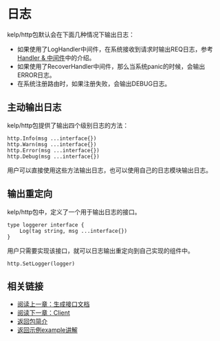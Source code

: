 日志
====

kelp/http包默认会在下面几种情况下输出日志：
- 如果使用了LogHandler中间件，在系统接收到请求时输出REQ日志，参考[Handler & 中间件](/http/doc/handler.md)中的介绍。
- 如果使用了RecoverHandler中间件，那么当系统panic的时候，会输出ERROR日志。
- 在系统注册路由时，如果注册失败，会输出DEBUG日志。

主动输出日志
----

kelp/http包提供了输出四个级别日志的方法：

```
http.Info(msg ...interface{})
http.Warn(msg ...interface{})
http.Error(msg ...interface{})
http.Debug(msg ...interface{})
```

用户可以直接使用这些方法输出日志，也可以使用自己的日志模块输出日志。

输出重定向
----

kelp/http包中，定义了一个用于输出日志的接口。

```
type loggerer interface {
	Log(tag string, msg ...interface{})
}
```

用户只需要实现该接口，就可以日志输出重定向到自己实现的组件中。

```
http.SetLogger(logger)
```

相关链接
----

- [阅读上一章：生成接口文档](/http/doc/apidoc.md)
- [阅读下一章：Client](/http/doc/client.md)
- [返回包简介](/http/README.md)
- [返回示例example讲解](/http/example/README.md)
